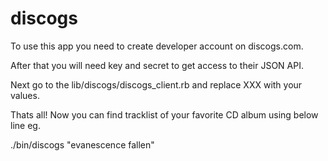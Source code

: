 # discogs

To use this app you need to create developer account on discogs.com.

After that you will need key and secret to get access to their JSON API.

Next go to the lib/discogs/discogs_client.rb and replace XXX with your values.

Thats all! Now you can find tracklist of your favorite CD album using below line eg.

./bin/discogs "evanescence fallen"
